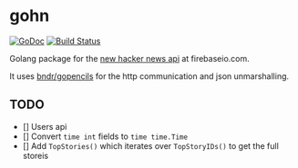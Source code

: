 gohn
====
[![GoDoc](https://godoc.org/github.com/cryptix/gohn?status.svg)](https://godoc.org/github.com/cryptix/gohn)
[![Build Status](https://travis-ci.org/cryptix/gohn.svg?branch=master)](https://travis-ci.org/cryptix/gohn)

Golang package for the [new hacker news api](http://blog.ycombinator.com/hacker-news-api) at firebaseio.com.

It uses [bndr/gopencils](https://github.com/bndr/gopencils) for the http communication and json unmarshalling.


## TODO
- [] Users api
- [] Convert `time int` fields to `time time.Time`
- [] Add `TopStories()` which iterates over `TopStoryIDs()` to get the full storeis
